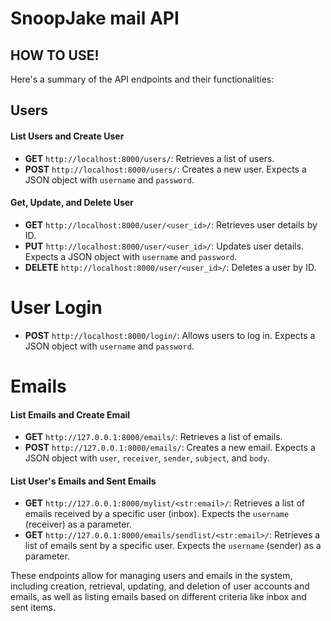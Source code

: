 # SnoopJake mail API
## HOW TO USE!
Here's a summary of the API endpoints and their functionalities:

## Users

#### List Users and Create User
- **GET** `http://localhost:8000/users/`: Retrieves a list of users.
- **POST** `http://localhost:8000/users/`: Creates a new user. Expects a JSON object with `username` and `password`.

#### Get, Update, and Delete User
- **GET** `http://localhost:8000/user/<user_id>/`: Retrieves user details by ID.
- **PUT** `http://localhost:8000/user/<user_id>/`: Updates user details. Expects a JSON object with `username` and `password`.
- **DELETE** `http://localhost:8000/user/<user_id>/`: Deletes a user by ID.

# User Login
- **POST** `http://localhost:8000/login/`: Allows users to log in. Expects a JSON object with `username` and `password`.

# Emails

#### List Emails and Create Email
- **GET** `http://127.0.0.1:8000/emails/`: Retrieves a list of emails.
- **POST** `http://127.0.0.1:8000/emails/`: Creates a new email. Expects a JSON object with `user`, `receiver`, `sender`, `subject`, and `body`.

#### List User's Emails and Sent Emails
- **GET** `http://127.0.0.1:8000/mylist/<str:email>/`: Retrieves a list of emails received by a specific user (inbox). Expects the `username` (receiver) as a parameter.
- **GET** `http://127.0.0.1:8000/emails/sendlist/<str:email>/`: Retrieves a list of emails sent by a specific user. Expects the `username` (sender) as a parameter.

These endpoints allow for managing users and emails in the system, including creation, retrieval, updating, and deletion of user accounts and emails, as well as listing emails based on different criteria like inbox and sent items.